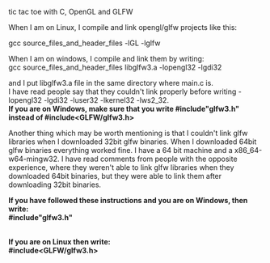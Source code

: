 tic tac toe with C, OpenGL and GLFW

When I am on Linux, I compile and link opengl/glfw projects like this: <br>

gcc source_files_and_header_files -lGL -lglfw  <br>

When I am on windows, I compile and link them by writing: <br>
gcc source_files_and_header_files libglfw3.a -lopengl32 -lgdi32 <br>

and I put libglfw3.a file in the same directory where main.c is. <br>
I have read people say that they couldn't link properly before writing -lopengl32 -lgdi32 -luser32 -lkernel32 -lws2_32. <br>
<b>If you are on Windows, make sure that you write #include"glfw3.h" instead of #include<GLFW/glfw3.h>  </b>

Another thing which may be worth mentioning is that I couldn't link glfw libraries when I downloaded 32bit glfw binaries. When I downloaded 64bit glfw binaries everything worked fine. I have a 64 bit machine and a x86_64-w64-mingw32. I have read comments from people with the opposite experience, where they weren't able to link glfw libraries when they downloaded 64bit binaries, but they were able to link them after downloading 32bit binaries. 

<b>  
If you have followed these instructions and you are on Windows, then write: <br>
#include"glfw3.h" <br> <br>

If you are on Linux then write: <br>
#include<GLFW/glfw3.h> <br>

  </b>  
  

